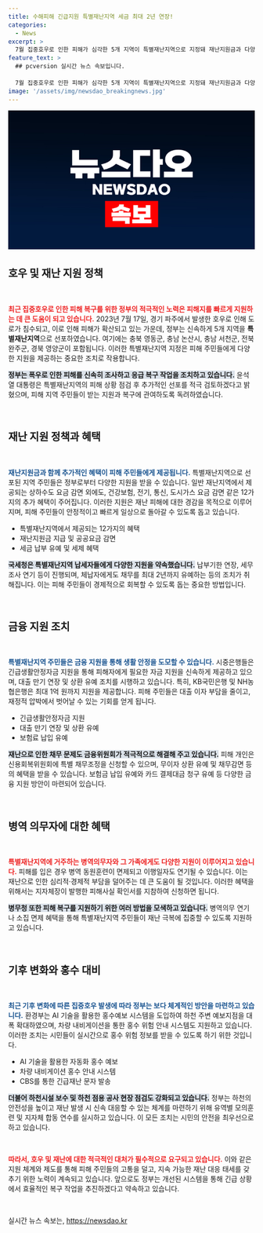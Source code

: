 ```yaml
---
title: 수해피해 긴급지원 특별재난지역 세금 최대 2년 연장!
categories:
  - News
excerpt: >
  7월 집중호우로 인한 피해가 심각한 5개 지역이 특별재난지역으로 지정돼 재난지원금과 다양한 혜택이 지원된다. 정부는 신속한 복구를 위해 선제적 조치를 취하며, 병역 연기 및 금융 지원 등 다각적인 지원 방안을 마련했다.
feature_text: >
  ## pcversion 실시간 뉴스 속보입니다.

  7월 집중호우로 인한 피해가 심각한 5개 지역이 특별재난지역으로 지정돼 재난지원금과 다양한 혜택이 지원된다. 정부는 신속한 복구를 위해 선제적 조치를 취하며, 병역 연기 및 금융 지원 등 다각적인 지원 방안을 마련했다.
image: '/assets/img/newsdao_breakingnews.jpg'
---
```


<p><img src="/assets/img/newsdao_breakingnews.jpg" alt="pcversion 속보" /></p>

<h2 data-ke-size="size26">호우 및 재난 지원 정책</h2>

<p data-ke-size="size16">&nbsp;</p>

<p><b><span style="color: #ee2323;">최근 집중호우로 인한 피해 복구를 위한 정부의 적극적인 노력은 피해지를 빠르게 지원하는 데 큰 도움이 되고 있습니다.</span></b> 2023년 7월 17일, 경기 파주에서 발생한 호우로 인해 도로가 침수되고, 이로 인해 피해가 확산되고 있는 가운데, 정부는 신속하게 5개 지역을 <b>특별재난지역</b>으로 선포하였습니다. 여기에는 충북 영동군, 충남 논산시, 충남 서천군, 전북 완주군, 경북 영양군이 포함됩니다. 이러한 특별재난지역 지정은 피해 주민들에게 다양한 지원을 제공하는 중요한 조치로 작용합니다.</p>

<p><b><span style="background-color: #21538527;">정부는 폭우로 인한 피해를 신속히 조사하고 응급 복구 작업을 조치하고 있습니다.</span></b> 윤석열 대통령은 특별재난지역의 피해 상황 점검 후 추가적인 선포를 적극 검토하겠다고 밝혔으며, 피해 지역 주민들이 받는 지원과 복구에 관여하도록 독려하였습니다. </p>

<p data-ke-size="size16">&nbsp;</p>

<h2 data-ke-size="size26">재난 지원 정책과 혜택</h2>

<p data-ke-size="size16">&nbsp;</p>

<p><b><span style="color: #1a5490;">재난지원금과 함께 추가적인 혜택이 피해 주민들에게 제공됩니다.</span></b> 특별재난지역으로 선포된 지역 주민들은 정부로부터 다양한 지원을 받을 수 있습니다. 일반 재난지역에서 제공되는 상하수도 요금 감면 외에도, 건강보험, 전기, 통신, 도시가스 요금 감면 같은 12가지의 추가 혜택이 주어집니다. 이러한 지원은 재난 피해에 대한 경감을 목적으로 이루어지며, 피해 주민들이 안정적이고 빠르게 일상으로 돌아갈 수 있도록 돕고 있습니다.</p>

<ul>
    <li>특별재난지역에서 제공되는 12가지의 혜택</li>
    <li>재난지원금 지급 및 공공요금 감면</li>
    <li>세금 납부 유예 및 세제 혜택</li>
</ul>

<p><b><span style="background-color: #21538527;">국세청은 특별재난지역 납세자들에게 다양한 지원을 약속했습니다.</span></b> 납부기한 연장, 세무조사 연기 등이 진행되며, 체납자에게도 채무를 최대 2년까지 유예하는 등의 조치가 취해집니다. 이는 피해 주민들이 경제적으로 회복할 수 있도록 돕는 중요한 방법입니다.</p>

<p data-ke-size="size16">&nbsp;</p>

<h2 data-ke-size="size26">금융 지원 조치</h2>

<p data-ke-size="size16">&nbsp;</p>

<p><b><span style="color: #1a5490;">특별재난지역 주민들은 금융 지원을 통해 생활 안정을 도모할 수 있습니다.</span></b> 시중은행들은 긴급생활안정자금 지원을 통해 피해자에게 필요한 자금 지원을 신속하게 제공하고 있으며, 대출 만기 연장 및 상환 유예 조치를 시행하고 있습니다. 특히, KB국민은행 및 NH농협은행은 최대 1억 원까지 지원을 제공합니다. 피해 주민들은 대출 이자 부담을 줄이고, 재정적 압박에서 벗어날 수 있는 기회를 얻게 됩니다.</p>

<ul>
    <li>긴급생활안정자금 지원</li>
    <li>대출 만기 연장 및 상환 유예</li>
    <li>보험료 납입 유예</li>
</ul>

<p><b><span style="background-color: #21538527;">재난으로 인한 채무 문제도 금융위원회가 적극적으로 해결해 주고 있습니다.</span></b> 피해 개인은 신용회복위원회에 특별 채무조정을 신청할 수 있으며, 무이자 상환 유예 및 채무감면 등의 혜택을 받을 수 있습니다. 보험금 납입 유예와 카드 결제대금 청구 유예 등 다양한 금융 지원 방안이 마련되어 있습니다.</p>

<p data-ke-size="size16">&nbsp;</p>

<h2 data-ke-size="size26">병역 의무자에 대한 혜택</h2>

<p data-ke-size="size16">&nbsp;</p>

<p><b><span style="color: #ee2323;">특별재난지역에 거주하는 병역의무자와 그 가족에게도 다양한 지원이 이루어지고 있습니다.</span></b> 피해를 입은 경우 병역 동원훈련이 면제되고 이행일자도 연기될 수 있습니다. 이는 재난으로 인한 심리적·경제적 부담을 덜어주는 데 큰 도움이 될 것입니다. 이러한 혜택을 위해서는 지자체장이 발행한 피해사실 확인서를 지참하여 신청하면 됩니다.</p>

<p><b><span style="background-color: #21538527;">병무청 또한 피해 복구를 지원하기 위한 여러 방법을 모색하고 있습니다.</span></b> 병역의무 연기나 소집 면제 혜택을 통해 특별재난지역 주민들이 재난 극복에 집중할 수 있도록 지원하고 있습니다.</p>

<p data-ke-size="size16">&nbsp;</p>

<h2 data-ke-size="size26">기후 변화와 홍수 대비</h2>

<p data-ke-size="size16">&nbsp;</p>

<p><b><span style="color: #1a5490;">최근 기후 변화에 따른 집중호우 발생에 따라 정부는 보다 체계적인 방안을 마련하고 있습니다.</span></b> 환경부는 AI 기술을 활용한 홍수예보 시스템을 도입하여 하천 주변 예보지점을 대폭 확대하였으며, 차량 내비게이션을 통한 홍수 위험 안내 시스템도 지원하고 있습니다. 이러한 조치는 시민들이 실시간으로 홍수 위험 정보를 받을 수 있도록 하기 위한 것입니다.</p>

<ul>
    <li>AI 기술을 활용한 자동화 홍수 예보</li>
    <li>차량 내비게이션 홍수 안내 시스템</li>
    <li>CBS를 통한 긴급재난 문자 발송</li>
</ul>

<p><b><span style="background-color: #21538527;">더불어 하천시설 보수 및 하천 점용 공사 현장 점검도 강화되고 있습니다.</span></b> 정부는 하천의 안전성을 높이고 재난 발생 시 신속 대응할 수 있는 체계를 마련하기 위해 유역별 모의훈련 및 지자체 합동 연수를 실시하고 있습니다. 이 모든 조치는 시민의 안전을 최우선으로 하고 있습니다.</p>

<p data-ke-size="size16">&nbsp;</p>

<p><b><span style="color: #ee2323;">따라서, 호우 및 재난에 대한 적극적인 대처가 필수적으로 요구되고 있습니다.</span></b> 이와 같은 지원 체계와 제도를 통해 피해 주민들의 고통을 덜고, 지속 가능한 재난 대응 태세를 갖추기 위한 노력이 계속되고 있습니다. 앞으로도 정부는 개선된 시스템을 통해 긴급 상황에서 효율적인 복구 작업을 추진하겠다고 약속하고 있습니다. </p>

<p data-ke-size="size16">&nbsp;</p>
실시간 뉴스 속보는, <a href="https://newsdao.kr" rel="dofollow">https://newsdao.kr</a>



